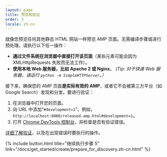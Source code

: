 ```yaml
---
layout: page
title: 预览和验证
order: 3
locale: zh-cn
---
```


就像您预览任何其他静态 HTML 网站一样预览 AMP 页面。无需编译步骤或进行预处理。请执行以下任一操作：

  - **通过文件系统在浏览器中直接打开该页面**（某些元素可能会因为 XMLHttpRequests 失败而无法工作）。
  - **使用本地 Web 服务器，比如 Apache 2 或 Nginx**。
    *(Tip: 对于快速 Web 服务器，请运行 `python -m SimpleHTTPServer`。）*

接下来，确保您的 AMP 页面**是实际有效的 AMP**，或者它不会被第三方平台（如 Google Search）发现和分发。要进行验证：

  1. 在浏览器中打开您的页面。
  1. 向 URL 中添加“`#development=1`”，例如，`http://localhost:8000/released.amp.html#development=1`。
  1. 打开 [Chrome DevTools 控制台](https://developers.google.com/web/tools/chrome-devtools/debug/console/)，并检查是否有验证错误。

[详细了解验证](/docs/guides/validate.html)，以及在出现错误时要执行的操作。

{% include button.html title="继续执行步骤 5" link="/docs/get_started/create/prepare_for_discovery.zh-cn.html" %}
